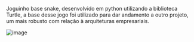Joguinho base snake, desenvolvido em python utilizando a biblioteca Turtle, a base desse jogo foi utilizado para dar andamento a outro projeto, um mais robusto com relação à arquiteturas empresariais.

![image](https://github.com/user-attachments/assets/7b33352d-6597-470f-9a1f-24184401c66d)
